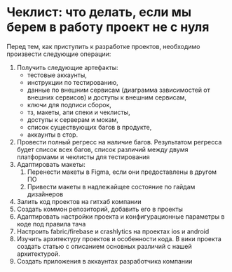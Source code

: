 # Чеклист: что делать, если мы берем в работу проект не с нуля

Перед тем, как приступить к разработке проектов, необходимо произвести следующие операции:
1. Получить следующие артефакты:
   - тестовые аккаунты, 
   - инструкции по тестированию,
   - данные по внешним сервисам (диаграмма зависимостей от внешних сервисов) и доступы к внешним сервисам,
   - ключи для подписи сборок, 
   - тз, макеты, апи спеки и чеклисты, 
   - доступы к серверам и мокам,
   - список существующих багов в продукте,
   - аккаунты в стор.
2. Провести полный регресс на наличие багов. Результатом регресса будет список всех багов, список различий между двумя платформами и чеклисты для тестирования
3. Адаптировать макеты:
    1. Перенести макеты в Figma, если они предоставлены в другом ПО
    2. Привести макеты в надлежайщее состояние по гайдам дизайнеров
4. Залить код проектов на гитхаб компании
5. Создать коммон репозиторий, добавить его в проекты
6. Адаптировать настройки проекта и конфигурационные параметры в коде под правила тача
7. Настроить fabric/firebase и crashlytics на проектах ios и android
8. Изучить архитектуру проектов и особенности кода. В вики проекта создать статью с описанием основных различий с нашей архитектурой.
9. Создать приложения в аккаунтах разработчика компании
